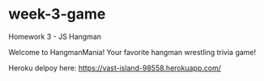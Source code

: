 # week-3-game
Homework 3 - JS Hangman

Welcome to HangmanMania! Your favorite hangman wrestling trivia game!

Heroku delpoy here:
https://vast-island-98558.herokuapp.com/
